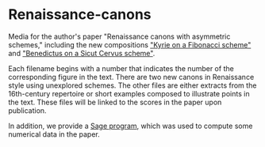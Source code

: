 # Renaissance-canons
Media for the author's paper "Renaissance canons with asymmetric schemes," including the new compositions ["Kyrie on a Fibonacci scheme"](12_fib_Kyrie_novel_canon__.mp3) and ["Benedictus on a Sicut Cervus scheme"](16-17_SC_Benedictus_novel_canon__.mp3).

Each filename begins with a number that indicates the number of the corresponding figure in the text. There are two new canons in Renaissance style using unexplored schemes. The other files are either extracts from the 16th-century repertoire or short examples composed to illustrate points in the text. These files will be linked to the scores in the paper upon publication.

In addition, we provide a [Sage program](Canon_flexibility_calculator.sage), which was used to compute some numerical data in the paper.
